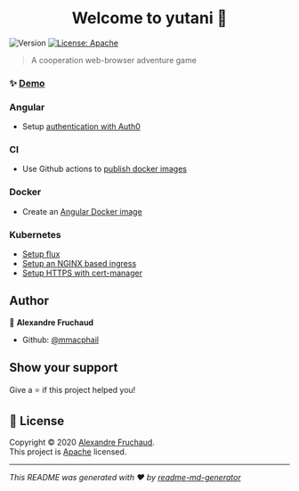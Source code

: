<h1 align="center">Welcome to yutani 👋</h1>
<p>
  <img alt="Version" src="https://img.shields.io/badge/version-0.0.0-blue.svg?cacheSeconds=2592000" />
  <a href="./LICENSE" target="_blank">
    <img alt="License: Apache" src="https://img.shields.io/badge/License-Apache-yellow.svg" />
  </a>
</p>

> A cooperation web-browser adventure game

### ✨ [Demo](https://yutani.macphail.eu)

### Angular

* Setup [authentication with Auth0](https://auth0.com/docs/quickstart/spa/angular2)

### CI

* Use Github actions to [publish docker images](https://github.com/marketplace/actions/build-and-push-docker-images)

### Docker

* Create an [Angular Docker image](https://medium.com/@avatsaev/create-efficient-angular-docker-images-with-multi-stage-builds-907e2be3008d)

### Kubernetes

* [Setup flux](https://docs.fluxcd.io/en/1.20.0/tutorials/get-started-helm/)
* [Setup an NGINX based ingress](https://kubernetes.github.io/ingress-nginx/deploy/)
* [Setup HTTPS with cert-manager](https://cert-manager.io/docs/installation/kubernetes/)

## Author

👤 **Alexandre Fruchaud**

* Github: [@mmacphail](https://github.com/mmacphail)

## Show your support

Give a ⭐️ if this project helped you!

## 📝 License

Copyright © 2020 [Alexandre Fruchaud](https://github.com/mmacphail).<br />
This project is [Apache](./LICENSE) licensed.

***
_This README was generated with ❤️ by [readme-md-generator](https://github.com/kefranabg/readme-md-generator)_